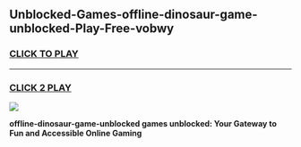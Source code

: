 
## Unblocked-Games-offline-dinosaur-game-unblocked-Play-Free-vobwy
<h3>
<a href="https://premium76.site?title=offline-dinosaur-game-unblocked&ref=09A">CLICK TO PLAY</a></h3>
<hr>

<h3>
<a href="https://premium76.site?title=offline-dinosaur-game-unblocked&ref=09A">CLICK 2 PLAY</a>
  
</h3>

<a href="https://premium76.site?title=offline-dinosaur-game-unblocked&ref=09A"><img src="https://clearcache.store/games.png"></a>


**offline-dinosaur-game-unblocked games unblocked: Your Gateway to Fun and Accessible Online Gaming**
